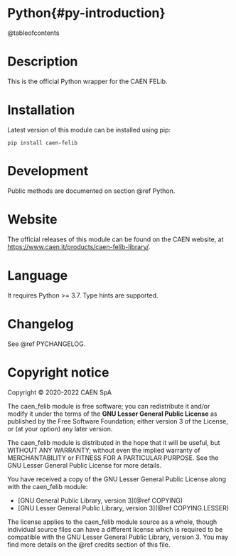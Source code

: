 # Python{#py-introduction}
@tableofcontents

# Description
This is the official Python wrapper for the CAEN FELib.

# Installation
Latest version of this module can be installed using pip:

    pip install caen-felib

# Development
Public methods are documented on section @ref Python.

# Website
The official releases of this module can be found on the CAEN website,
at https://www.caen.it/products/caen-felib-library/.

# Language
It requires Python >= 3.7. Type hints are supported.

# Changelog
See @ref PYCHANGELOG.

# Copyright notice
Copyright &copy; 2020-2022 CAEN SpA

The caen_felib module is free software; you can redistribute it and/or
modify it under the terms of the **GNU Lesser General Public
License** as published by the Free Software Foundation; either
version 3 of the License, or (at your option) any later version.

The caen_felib module is distributed in the hope that it will be useful,
but WITHOUT ANY WARRANTY; without even the implied warranty of
MERCHANTABILITY or FITNESS FOR A PARTICULAR PURPOSE. See the GNU
Lesser General Public License for more details.

You have received a copy of the GNU Lesser General Public License along
with the caen_felib module:
- [GNU General Public Library, version 3](@ref COPYING)
- [GNU Lesser General Public Library, version 3](@ref COPYING.LESSER)

The license applies to the caen_felib module source as a whole, though
individual source files can have a different license which is required to be
compatible with the GNU Lesser General Public Library, version 3. You may find
more details on the @ref credits section of this file.
